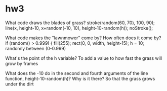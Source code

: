 # hw3
What code draws the blades of grass?
 stroke(random(60, 70), 100, 90);
  line(x, height-10, x+random(-10, 10), height-10-random(h));
  noStroke();

What code makes the "lawnmower" come by? How often does it come by?
     if (random() > 0.999) {
     fill(255);
     rect(0, 0, width, height-15);
     h = 10;
randomly between (0-0.999) 

What's the point of the h variable?
To add a value to how fast the grass will grow by frames

What does the -10 do in the second and fourth arguments of the line function, height-10-random(h)? Why is it there?
So that the grass grows under the dirt 

